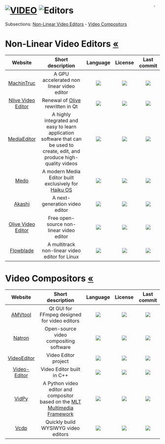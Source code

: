 # [![VIDEO](https://flat.badgen.net/badge/HyMPS/VIDEO/green?scale=1.8)](https://github.com/forart/HyMPS#-2 "VIDEO resources") ![Editors](https://flat.badgen.net/badge/HyMPS/Editors/blue?scale=1.8&label=) <img align="right" alt="stable" src="https://user-images.githubusercontent.com/171307/210726270-adc28ba9-dada-42cf-b53e-b01d03e3dca7.png" width="4%" />

Subsections: [Non-Linear Video Editors](#non-linear-video-editors) - [Video Compositors](#video-compositors)

# Non-Linear Video Editors [«](VideoEditors.md#--)
|Website|Short description|Language|License|Last commit|
|:-:|:-:|:-:|:-:|:-:|
|[MachinTruc](https://github.com/hftom/MachinTruc#readme)|A GPU accelerated non linear video editor|[![](https://img.shields.io/github/languages/top/hftom/MachinTruc?color=pink&style=flat-square)](https://github.com/hftom/MachinTruc/graphs/contributors)|[![](https://flat.badgen.net/github/license/hftom/MachinTruc?label=)](https://github.com/hftom/MachinTruc/blob/master/LICENSE)|[![](https://flat.badgen.net/github/last-commit/hftom/MachinTruc?label=)](https://github.com/hftom/MachinTruc/graphs/code-frequency)|
|[Nlive Video Editor](https://github.com/orange4glace/nlive#readme)|Renewal of [Olive](https://www.olivevideoeditor.org/) rewritten in Qt|[![](https://img.shields.io/github/languages/top/orange4glace/nlive?color=pink&style=flat-square)](https://github.com/orange4glace/nlive/graphs/contributors)|[![](https://flat.badgen.net/github/license/orange4glace/nlive?label=)](https://github.com/orange4glace/nlive/blob/master/LICENSE)|[![](https://flat.badgen.net/github/last-commit/orange4glace/nlive?label=)](https://github.com/orange4glace/nlive/graphs/code-frequency)|
|[MediaEditor](https://github.com/opencodewin/MediaEditor#readme)|A highly integrated and easy to learn application software that can be used to create, edit, and produce high-quality videos|[![](https://img.shields.io/github/languages/top/opencodewin/MediaEditor?color=pink&style=flat-square)](https://github.com/opencodewin/MediaEditor/graphs/contributors)|[![](https://flat.badgen.net/github/license/opencodewin/MediaEditor?label=)](https://github.com/opencodewin/MediaEditor/blob/master/LICENSE)|[![](https://flat.badgen.net/github/last-commit/opencodewin/MediaEditor?label=)](https://github.com/opencodewin/MediaEditor/graphs/code-frequency)|
|[Medo](https://github.com/smallstepforman/Medo#readme)|A modern Media Editor built exclusively for [Haiku OS](https://www.haiku-os.org/)|[![](https://img.shields.io/github/languages/top/smallstepforman/Medo?color=pink&style=flat-square)](https://github.com/smallstepforman/Medo/graphs/contributors)|[![](https://flat.badgen.net/github/license/smallstepforman/Medo?label=)](https://github.com/smallstepforman/Medo/blob/master/LICENSE)|[![](https://flat.badgen.net/github/last-commit/smallstepforman/Medo?label=)](https://github.com/smallstepforman/Medo/graphs/code-frequency)|
|[Akashi](https://github.com/akashi-org/akashi#readme)|A next-generation video editor|[![](https://img.shields.io/github/languages/top/akashi-org/akashi?color=pink&style=flat-square)](https://github.com/akashi-org/akashi/graphs/contributors)|[![](https://flat.badgen.net/badge/license/MULTI/blue?label=)](https://github.com/akashi-org/akashi/blob/master/LICENSE.md)|[![](https://flat.badgen.net/github/last-commit/akashi-org/akashi?label=)](https://github.com/akashi-org/akashi/graphs/code-frequency)|
|[Olive Video Editor](https://www.olivevideoeditor.org/)|Free open-source non-linear video editor|[![](https://img.shields.io/github/languages/top/olive-editor/olive?color=pink&style=flat-square)](https://github.com/olive-editor/olive/graphs/contributors)|[![](https://flat.badgen.net/github/license/olive-editor/olive?label=)](https://github.com/olive-editor/olive/blob/master/LICENSE)|[![](https://flat.badgen.net/github/last-commit/olive-editor/olive?label=)](https://github.com/olive-editor/olive/graphs/code-frequency)|
|[Flowblade](https://jliljebl.github.io/flowblade/)|A multitrack non-linear video editor for Linux|[![](https://img.shields.io/github/languages/top/jliljebl/flowblade?color=pink&style=flat-square)](https://github.com/jliljebl/flowblade/graphs/contributors)|[![](https://flat.badgen.net/github/license/jliljebl/flowblade?label=)](https://github.com/jliljebl/flowblade/blob/master/LICENSE)|[![](https://flat.badgen.net/github/last-commit/jliljebl/flowblade?label=)](https://github.com/jliljebl/flowblade/graphs/code-frequency)|


# Video Compositors [«](VideoEditors.md#--)
|Website|Short description|Language|License|Last commit|
|:-:|:-:|:-:|:-:|:-:|
|[AMVtool](https://github.com/l33tmeatwad/AMVtool#readme)|Qt GUI for FFmpeg designed for video editors|[![](https://img.shields.io/github/languages/top/l33tmeatwad/AMVtool?color=pink&style=flat-square)](https://github.com/l33tmeatwad/AMVtool/graphs/contributors)|[![](https://flat.badgen.net/github/license/l33tmeatwad/AMVtool?label=)](https://github.com/l33tmeatwad/AMVtool/blob/master/LICENSE)|[![](https://flat.badgen.net/github/last-commit/l33tmeatwad/AMVtool?label=)](https://github.com/l33tmeatwad/AMVtool/graphs/code-frequency)|
|[Natron](http://natrongithub.github.io/)|Open-source video compositing software|[![](https://img.shields.io/github/languages/top/NatronGitHub/Natron?color=pink&style=flat-square)](https://github.com/NatronGitHub/Natron/graphs/contributors)|[![](https://flat.badgen.net/github/license/NatronGitHub/Natron?label=)](https://github.com/NatronGitHub/Natron/blob/master/LICENSE)|[![](https://flat.badgen.net/github/last-commit/NatronGitHub/Natron?label=)](https://github.com/NatronGitHub/Natron/graphs/code-frequency)|
|[VideoEditor](https://github.com/Noa-k-git/VideoEditor#readme)|Video Editor project|[![](https://img.shields.io/github/languages/top/Noa-k-git/VideoEditor?color=pink&style=flat-square)](https://github.com/Noa-k-git/VideoEditor/graphs/contributors)|[![](https://flat.badgen.net/github/license/Noa-k-git/VideoEditor?label=)](https://github.com/Noa-k-git/VideoEditor/blob/master/LICENSE)|[![](https://flat.badgen.net/github/last-commit/Noa-k-git/VideoEditor?label=)](https://github.com/Noa-k-git/VideoEditor/graphs/code-frequency)|
|[Video-Editor](https://github.com/NajeebUllah161/Video-Editor#readme)|Video Editor built in C++ |[![](https://img.shields.io/github/languages/top/NajeebUllah161/Video-Editor?color=pink&style=flat-square)](https://github.com/NajeebUllah161/Video-Editor/graphs/contributors)|[![](https://flat.badgen.net/github/license/NajeebUllah161/Video-Editor?label=)](https://github.com/NajeebUllah161/Video-Editor/blob/master/LICENSE)|[![](https://flat.badgen.net/github/last-commit/NajeebUllah161/Video-Editor?label=)](https://github.com/NajeebUllah161/Video-Editor/graphs/code-frequency)|
|[VidPy](https://antiboredom.github.io/vidpy/)|A Python video editor and compositor based on the [MLT Multimedia Framework](https://www.mltframework.org/)|[![](https://img.shields.io/github/languages/top/antiboredom/vidpy?color=pink&style=flat-square)](https://github.com/antiboredom/vidpy/graphs/contributors)|[![](https://flat.badgen.net/github/license/antiboredom/vidpy?label=)](https://github.com/antiboredom/vidpy/blob/master/LICENSE)|[![](https://flat.badgen.net/github/last-commit/antiboredom/vidpy?label=)](https://github.com/antiboredom/vidpy/graphs/code-frequency)|
|[Vcdp](https://github.com/overdev-l/vcdp#readme)|Quickly build WYSIWYG video editors|[![](https://img.shields.io/github/languages/top/overdev-l/vcdp?color=pink&style=flat-square)](https://github.com/overdev-l/vcdp/graphs/contributors)|[![](https://flat.badgen.net/github/license/overdev-l/vcdp?label=)](https://github.com/overdev-l/vcdp/blob/master/LICENSE)|[![](https://flat.badgen.net/github/last-commit/overdev-l/vcdp?label=)](https://github.com/overdev-l/vcdp/graphs/code-frequency)|
